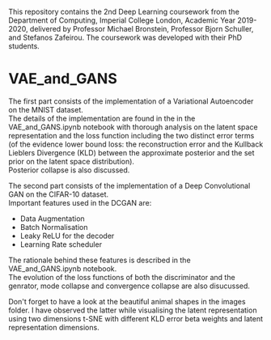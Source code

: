 This repository contains the 2nd Deep Learning coursework from the Department of Computing, Imperial College London, Academic Year 2019-2020, delivered by Professor Michael Bronstein, Professor Bjorn Schuller, and Stefanos Zafeirou. The coursework was developed with their PhD students. 

# VAE_and_GANS

The first part consists of the implementation of a Variational Autoencoder on the MNIST dataset. <br>
The details of the implementation are found in the in the VAE_and_GANS.ipynb notebook with thorough analysis on the latent space representation and the loss function including the two distinct error terms (of the evidence lower bound loss: the reconstruction error and the Kullback Lieblers Divergence (KLD) between the approximate posterior and the set prior on the latent space distribution).  <br>
Posterior collapse is also discussed.

The second part consists of the implementation of a Deep Convolutional GAN on the CIFAR-10 dataset. <br>
Important features used in the DCGAN are: <br>
- Data Augmentation
- Batch Normalisation
- Leaky ReLU for the decoder
- Learning Rate scheduler

The rationale behind these features is described in the VAE_and_GANS.ipynb notebook. <br> 
The evolution of the loss functions of both the discriminator and the genrator, mode collapse and convergence collapse are also disucussed.

Don't forget to have a look at the beautiful animal shapes in the images folder. I have observed the latter while visualising the latent representation using two dimensions t-SNE with different KLD error beta weights and latent representation dimensions.
